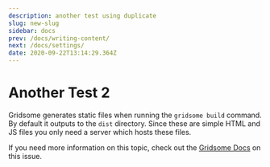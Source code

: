 ```yaml
---
description: another test using duplicate
slug: new-slug
sidebar: docs
prev: /docs/writing-content/
next: /docs/settings/
date: 2020-09-22T13:14:29.364Z
---
```

# Another Test 2

Gridsome generates static files when running the `gridsome build` command. By default it outputs to the `dist` directory.
Since these are simple HTML and JS files you only need a server which hosts these files.

If you need more information on this topic, check out the [Gridsome Docs](https://gridsome.org/docs/deploy-to-netlify/) on this issue.